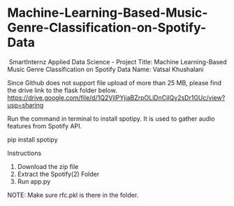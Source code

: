 # Machine-Learning-Based-Music-Genre-Classification-on-Spotify-Data
﻿
SmartInternz
Applied Data Science - Project
Title: Machine Learning-Based Music Genre Classification on Spotify Data 
Name: Vatsal Khushalani

Since Github does not support file upload of more than 25 MB, please find the drive link to the flask folder below.
https://drive.google.com/file/d/1Q2VjIPYjiaBZrpOLiDnCjIQy2sDr1GUc/view?usp=sharing

Run the command in terminal to install spotipy. It is used to gather audio features from Spotify API.

pip install spotipy

Instructions
1. Download the zip file
2. Extract the Spotify(2) Folder
3. Run app.py

NOTE: Make sure rfc.pkl is there in the folder.
